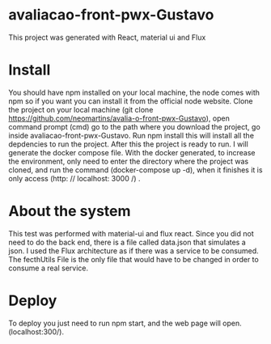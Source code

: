 # avaliacao-front-pwx-Gustavo

This project was generated with React, material ui and Flux

# Install
You should have npm installed on your local machine, the node comes with npm so if you want you can install it from the official node
website. Clone the project on your local machine (git clone https://github.com/neomartins/avalia-o-front-pwx-Gustavo),
open command prompt (cmd) go to the path where you download the project, go inside avaliacao-front-pwx-Gustavo. 
Run npm install this will install all the depdencies to run the project. 
After this the project is ready to run.
I will generate the docker compose file. 
With the docker generated, to increase the environment, only need to enter the directory where the project was cloned, and run the command (docker-compose up -d), when it finishes it is only access (http: // localhost: 3000 /) .

# About the system

This test was performed with material-ui and flux react.
Since you did not need to do the back end, there is a file called data.json that simulates a json. I used the Flux architecture as if there was a service to be consumed.
The fecthUtils File is the only file that would have to be changed in order to consume a real service.

# Deploy

To deploy you just need to run npm start, and the web page will open. (localhost:300/).
